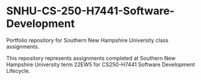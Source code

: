 # SNHU-CS-250-H7441-Software-Development
Portfolio repository for Southern New Hampshire University class assignments.

This repository represents assignments completed at Southern New Hampshire University term 22EW5 for CS250-H7441 Software Development Lifecycle.
